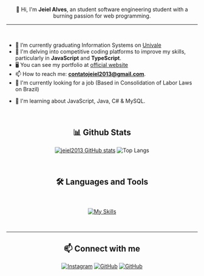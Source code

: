 <p align="center">
👋 Hi, I'm <strong>Jeiel Alves</strong>, an student software engineering student with a burning passion for web programming.
</p>
<hr>
<br>

- 🔭 I’m currently graduating Information Systems on [Univale](https://univale.br)
- 🌱 I'm delving into competitive coding platforms to improve my skills, particularly in **JavaScript** and **TypeScript**.
- 🖥️  You can see my portfolio at [official website](https://portfolio-jeiel.vercel.app)
- 📫 How to reach me: **contatojeiel2013@gmail.com**.
- 🚀  I'm currently looking for a job (Based in Consolidation of Labor Laws on Brazil)
<!-- - 🧠  I'm learning about TypeScript, JavaScript, Node.JS, Python, C# & MySQL.-->
- 🧠  I'm learning about JavaScript, Java, C# & MySQL.

<br>
<h2 align="center">📊 Github Stats</h2>

<div align = "center">

[![jeiel2013 GitHub stats](https://github-readme-stats.vercel.app/api?username=jeiel2013&layout=compact&size_weight=0.5&count_weight=0.5&show_icons=true&theme=dark&counnt_private=true)](https://github.com/jeiel2013)
![Top Langs](https://github-readme-stats.vercel.app/api/top-langs/?username=jeiel2013&layout=compact&show_icons=true&theme=dark&counnt_private=true)

</div>
<br>
<div align = "center">

<h2 align="center">🛠️ Languages and Tools</h2>
<br>

<!--[![My Skills](https://skillicons.dev/icons?i=javascript,typescript,react,python,nodejs,cs,java,windows,vscode,figma)](https://skillicons.dev)-->
[![My Skills](https://skillicons.dev/icons?i=javascript,cs,java,windows,mysql,vscode,figma)](https://skillicons.dev)

<br>
<hr>

<div align = "center">

    
<h2 align="center">📫 Connect with me</h2>

[![Instagram](https://img.shields.io/badge/Instagram-E4405F?style=for-the-badge&logo=instagram&logoColor=white)](https://www.instagram.com/jeiel2013/)
[![GitHub](https://img.shields.io/badge/GitHub-100000?style=for-the-badge&logo=github&logoColor=white)](https://github.com/jeiel2013?tab=overview&from=2023-03-01&to=2023-03-07)
[![GitHub](https://img.shields.io/badge/LinkedIn-0077B5?style=for-the-badge&logo=linkedin&logoColor=white)](https://www.linkedin.com/in/jeiel2013/)

</div>
